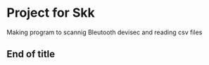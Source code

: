 # Project for Skk
Making program to scannig Bleutooth devisec and reading csv files 
## End of title

